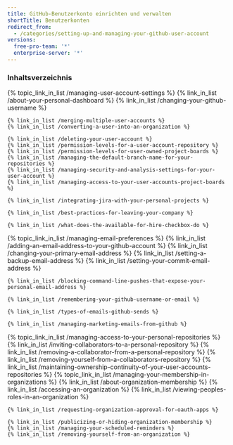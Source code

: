```yaml
---
title: GitHub-Benutzerkonto einrichten und verwalten
shortTitle: Benutzerkonten
redirect_from:
  - /categories/setting-up-and-managing-your-github-user-account
versions:
  free-pro-team: '*'
  enterprise-server: '*'
---
```



### Inhaltsverzeichnis

{% topic_link_in_list /managing-user-account-settings %}
    {% link_in_list /about-your-personal-dashboard %}
    {% link_in_list /changing-your-github-username %}
<!-- if currentVersion == "free-pro-team@latest" -->
    {% link_in_list /merging-multiple-user-accounts %}
    {% link_in_list /converting-a-user-into-an-organization %}
<!-- endif -->
    {% link_in_list /deleting-your-user-account %}
    {% link_in_list /permission-levels-for-a-user-account-repository %}
    {% link_in_list /permission-levels-for-user-owned-project-boards %}
    {% link_in_list /managing-the-default-branch-name-for-your-repositories %}
    {% link_in_list /managing-security-and-analysis-settings-for-your-user-account %}
    {% link_in_list /managing-access-to-your-user-accounts-project-boards %}    
<!-- if currentVersion != "free-pro-team@latest" -->
    {% link_in_list /integrating-jira-with-your-personal-projects %}
<!-- endif -->
<!-- if currentVersion == "free-pro-team@latest" -->
    {% link_in_list /best-practices-for-leaving-your-company %}
<!-- endif -->
<!-- if currentVersion == "free-pro-team@latest" -->
    {% link_in_list /what-does-the-available-for-hire-checkbox-do %}
<!-- endif -->
{% topic_link_in_list /managing-email-preferences %}
    {% link_in_list /adding-an-email-address-to-your-github-account %}
    {% link_in_list /changing-your-primary-email-address %}
    {% link_in_list /setting-a-backup-email-address %}
    {% link_in_list /setting-your-commit-email-address %}
<!-- if currentVersion == "free-pro-team@latest" -->
    {% link_in_list /blocking-command-line-pushes-that-expose-your-personal-email-address %}
<!-- endif -->
    {% link_in_list /remembering-your-github-username-or-email %}
<!-- if currentVersion == "free-pro-team@latest" -->
    {% link_in_list /types-of-emails-github-sends %}
<!-- endif -->
<!-- if currentVersion == "free-pro-team@latest" -->
    {% link_in_list /managing-marketing-emails-from-github %}
<!-- endif -->
{% topic_link_in_list /managing-access-to-your-personal-repositories %}
    {% link_in_list /inviting-collaborators-to-a-personal-repository %}
    {% link_in_list /removing-a-collaborator-from-a-personal-repository %}
    {% link_in_list /removing-yourself-from-a-collaborators-repository %}
    {% link_in_list /maintaining-ownership-continuity-of-your-user-accounts-repositories %}
{% topic_link_in_list /managing-your-membership-in-organizations %}
    {% link_in_list /about-organization-membership %}
    {% link_in_list /accessing-an-organization %}
    {% link_in_list /viewing-peoples-roles-in-an-organization %}
<!-- if currentVersion == "free-pro-team@latest" -->
    {% link_in_list /requesting-organization-approval-for-oauth-apps %}
<!-- endif -->
    {% link_in_list /publicizing-or-hiding-organization-membership %}
    {% link_in_list /managing-your-scheduled-reminders %}
    {% link_in_list /removing-yourself-from-an-organization %}
